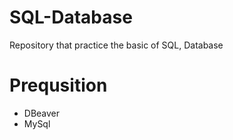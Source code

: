 # SQL-Database
Repository that practice the basic of SQL, Database

# Prequsition
- DBeaver
- MySql
